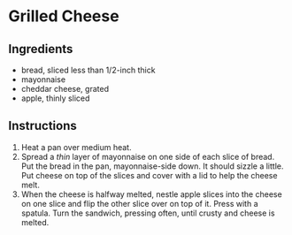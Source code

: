 # Grilled Cheese

## Ingredients

- bread, sliced less than 1/2-inch thick
- mayonnaise
- cheddar cheese, grated
- apple, thinly sliced

## Instructions

1. Heat a pan over medium heat.
2. Spread a _thin_ layer of mayonnaise on one side of each slice of bread. Put the bread in the pan, mayonnaise-side down. It should sizzle a little. Put cheese on top of the slices and cover with a lid to help the cheese melt.
3. When the cheese is halfway melted, nestle apple slices into the cheese on one slice and flip the other slice over on top of it. Press with a spatula. Turn the sandwich, pressing often, until crusty and cheese is melted.
